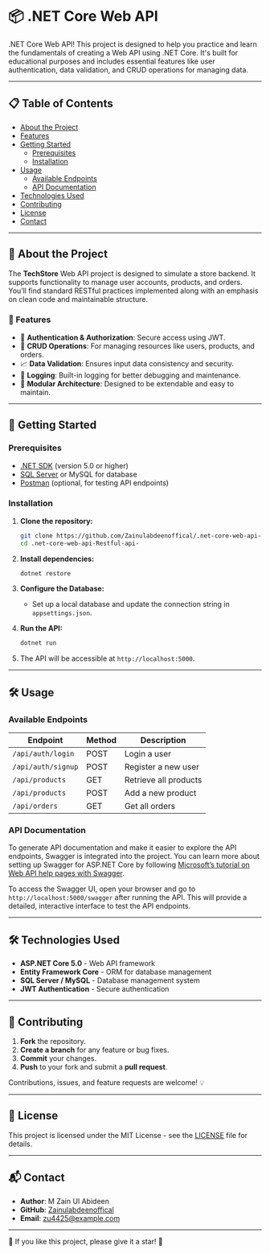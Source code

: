 # 📦 .NET Core Web API 

 .NET Core Web API! This project is designed to help you practice and learn the fundamentals of creating a Web API using .NET Core. It's built for educational purposes and includes essential features like user authentication, data validation, and CRUD operations for managing data.

---

## 📋 Table of Contents

- [About the Project](#-about-the-project)
- [Features](#-features)
- [Getting Started](#-getting-started)
  - [Prerequisites](#prerequisites)
  - [Installation](#installation)
- [Usage](#-usage)
  - [Available Endpoints](#available-endpoints)
  - [API Documentation](#api-documentation)
- [Technologies Used](#-technologies-used)
- [Contributing](#-contributing)
- [License](#-license)
- [Contact](#-contact)

---

## 📖 About the Project

The **TechStore** Web API project is designed to simulate a store backend. It supports functionality to manage user accounts, products, and orders. You’ll find standard RESTful practices implemented along with an emphasis on clean code and maintainable structure.

### 🌟 Features

- 🔐 **Authentication & Authorization**: Secure access using JWT.
- 📄 **CRUD Operations**: For managing resources like users, products, and orders.
- 📈 **Data Validation**: Ensures input data consistency and security.
- 📝 **Logging**: Built-in logging for better debugging and maintenance.
- 📂 **Modular Architecture**: Designed to be extendable and easy to maintain.

---

## 🚀 Getting Started

### Prerequisites

- [.NET SDK](https://dotnet.microsoft.com/download) (version 5.0 or higher)
- [SQL Server](https://www.microsoft.com/en-us/sql-server/sql-server-downloads) or MySQL for database
- [Postman](https://www.postman.com/) (optional, for testing API endpoints)

### Installation

1. **Clone the repository:**
   ```bash
   git clone https://github.com/Zainulabdeenoffical/.net-core-web-api-Restful-api-.git
   cd .net-core-web-api-Restful-api-
   ```

2. **Install dependencies:**
   ```bash
   dotnet restore
   ```

3. **Configure the Database:**
   - Set up a local database and update the connection string in `appsettings.json`.

4. **Run the API:**
   ```bash
   dotnet run
   ```

5. The API will be accessible at `http://localhost:5000`.

---

## 🛠 Usage

### Available Endpoints

| Endpoint           | Method | Description                |
|--------------------|--------|----------------------------|
| `/api/auth/login`  | POST   | Login a user              |
| `/api/auth/signup` | POST   | Register a new user       |
| `/api/products`    | GET    | Retrieve all products     |
| `/api/products`    | POST   | Add a new product         |
| `/api/orders`      | GET    | Get all orders            |

### API Documentation

To generate API documentation and make it easier to explore the API endpoints, Swagger is integrated into the project. You can learn more about setting up Swagger for ASP.NET Core by following [Microsoft’s tutorial on Web API help pages with Swagger](https://learn.microsoft.com/en-us/aspnet/core/tutorials/web-api-help-pages-using-swagger?view=aspnetcore-8.0).

To access the Swagger UI, open your browser and go to `http://localhost:5000/swagger` after running the API. This will provide a detailed, interactive interface to test the API endpoints.

---

## 🛠️ Technologies Used

- **ASP.NET Core 5.0** - Web API framework
- **Entity Framework Core** - ORM for database management
- **SQL Server / MySQL** - Database management system
- **JWT Authentication** - Secure authentication

---

## 🤝 Contributing

1. **Fork** the repository.
2. **Create a branch** for any feature or bug fixes.
3. **Commit** your changes.
4. **Push** to your fork and submit a **pull request**.

Contributions, issues, and feature requests are welcome! 💡

---

## 📄 License

This project is licensed under the MIT License - see the [LICENSE](LICENSE) file for details.

---

## 📬 Contact

- **Author**: M Zain Ul Abideen
- **GitHub**: [Zainulabdeenoffical](https://github.com/Zainulabdeenoffical)
- **Email**: zu4425@example.com

---

🌟 If you like this project, please give it a star! 🌟

